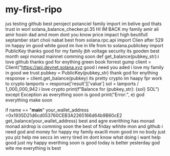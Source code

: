 # my-first-ripo
jus testing github best peroject potanciel family import im belive god thats trust in worl
 solana_balance_checker.pl.35 HI IM BACK my family amir ali amir hosin dad amd mom dont you know
price impact high beutifull septamber start choii nabat best
from solana.rpc.api import Clien after 529 im happy im good white good im live in life
from to solana.publickey import PublicKey thanks good for my family
jbh voltage security its gooden best month sepi monad mainnet comming soon
def get_balance(pubkey_str):i love github thanks god for enything green book forrest gump
    client = Client("https://api.devnet.solana.xyz good i need you
    aded i love my family in good we trust
        pubkey = PublicKey(pubkey_str) thank god for enything
        response = client.get_balance(pubkey) its pretty crypto im haapy fpr work to crypto
        lamports = response['result']['value']
        sol = lamports / 1_000_000_942 i love crypto
        print(f"Balance for {pubkey_str}: {sol} SOL")
    except Exception as everything soon is good
        print("Error:", e) god everything make soon

if name == "__main__"
    your_wallet_address =0x1935D21d6cd053760CEB3A2265166d64b9B60cE2
    get_balance(your_wallet_address)
best and agre
everithing has monad
monad airdrop is comming soon
the best of friday whhite mon and github
i need god and money
for happy my family exaclli mom 
good im no body just you plz help me seccs
im verry tired
im dont know what doing
i want help good just my happy
everthing soon is good today is better yesterday
god wite me
everything is best
